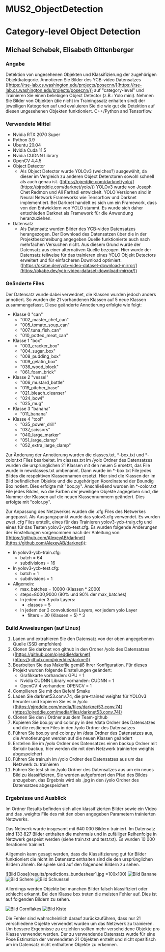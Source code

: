 # MUS2_ObjectDetection
# Category-level Object Detection
## Michael Schebek, Elisabeth Gittenberger

### Angabe
Detektion von ungesehenen Objekten und Klassifizierung der zugehörigen Objektkategorie. Annotieren
Sie Bilder des YCB-video Datensatzes ([https://rse-lab.cs.washington.edu/projects/posecnn/](https://rse-lab.cs.washington.edu/projects/posecnn/)) auf
"category-level" und Trainieren Sie einen beliebigen Object Detector (z.B.: Yolo mini). Nehmen Sie
Bilder von Objekten (die nicht im Trainingssatz enhalten sind) der jeweiligen Kategorien auf und
evaluieren Sie die wie gut die Detektion auf diesen ungesehenen Objekten funktioniert. C++/Python and
Tensorflow.

### Verwendete Mittel

- Nvidia RTX 2070 Super
- Python 3.9
- Ubuntu 20.04
- Nvidia Cuda 11.5
- Nvidia CUDNN Library
- OpenCV 4.4.5
- Object Detector
	- Als Object Detector wurde YOLOv3 (welches?) ausgewählt, da dieser im Vergleich zu anderen Object Deterctoren sowohl 
schnell als auch genau ist. ([https://pjreddie.com/darknet/yolo/](https://pjreddie.com/darknet/yolo/)) YOLOv3 wurde von Joseph Chet Redmon und Ali Farhadi entwickelt. YOLO Versionen sind in Neural Network Frameworks 
wie Tensorflow und Darknet implementiert. Bei Darknet handelt es sich um ein Framework, dass von den Entwicklern
von YOLO stammt. Es wurde sich daher entschieden Darknet als Framework für die Anwendung heranzuziehen.
- Datensatz
	- Als Datensatz wurden Bilder des YCB-video Datensatzes herangezogen. Der Download des Datensatzen über die in der 
Projektbeschreibung angegeben Quelle funktionierte auch nach mehrfachen Versuchen nicht. Aus diesem Grund wurde der 
Datensatz aus einer alternativen Quelle bezogen. Hier wurde der Datensatz teilweise für das trainieren eines YOLO Objekt
Detectors erweitert und für einfacheren Download optimiert. ([https://okabe.dev/ycb-video-dataset-download-mirror/](https://okabe.dev/ycb-video-dataset-download-mirror/))

### Geänderte Files
Der Datensatz wurde dabei verwednet, die Klassen wurden jedoch anders annotiert. So wurden die 21 vorhandenen Klassen auf 5 neue Klassen zusammengefasst.
Diese geänderte Annotierung erfolgte wie folgt:

- Klasse 0 "can"
	- "002_master_chef_can"
	- "005_tomato_soup_can"
	- "007_tuna_fish_can"
	- "010_potted_meat_can"
- Klasse 1 "box"
	- "003_cracker_box"
	- "004_sugar_box"
	- "008_pudding_box"
	- "009_gelatin_box"
	- "036_wood_block"
	- "061_foam_brick"
- Klasse 2 "vessel"
	- "006_mustard_bottle"
	- "019_pitcher_base"
	- "021_bleach_cleanser"
	- "024_bowl"
	- "025_mug"
- Klasse 3 "banana"
	- "011_banana"
- Klasse 4 "tool"
	- "035_power_drill"
	- "037_scissors"
	- "040_large_marker"
	- "051_large_clamp"
	- "052_extra_large_clamp"

Zur Änderung der Annotierung wurden die classes.txt, \*-box.txt und \*-color.txt Files bearbeitet. Im classes.txt im /yolo
Ordner des Datensatzes wurden die ursprünglichen 21 Klassen mit den neuen 5 ersetzt, das File wurde in newclasses.txt umbenannt. 
Dann wurde im *-box.txt File jedes Bildes die respektiven Klassennamen ersetzt. Hier sind die Klassen der im Bild befindlichen Objekte 
und die zugehörigen Koordinatend der Boundig Box notiert. Dies erfolgte mit "box.py". Anschließend wurden im \*-color.txt File
jedes Bildes, wo die Farben der jeweiligen Objekte angegeben sind, die Nummer der Klassen auf die neuen Klassennummern geändert. 
Dies erfolgte mit "color.py".

Zur Anpassung des Netzwerkes wurden die .cfg Files des Netwerkes angepasst. Als Ausgangspunkt wurde das yolov3.cfg
verwendet. Es wurden zwei .cfg Files erstellt, eines für das Trainieren yolov3-ycb-train.cfg und eines für das Testen yolov3-ycb-test.cfg.
Es wurden folgende Änderungen der Einstellungen vorgenommen nach der Anleitung von ([https://github.com/AlexeyAB/darknet](https://github.com/AlexeyAB/darknet)):
 
- In yolov3-ycb-train.cfg: 
	- batch = 64
	- subdivisions = 16
- In yolov3-ycb-test.cfg:
	- batch = 1
	- subdivisions = 1
- Allgemein:
	- max_batches = 10000 (Klassen * 2000)
	- steps=8000,9000 (80% und 90% der max_batches)
	- In jedem der 3 yolo Layers:
		- classes = 5
	- In jedem der 3 convolutional Layers, vor jedem yolo Layer
		- filters = 30 (Klassen + 5) * 3

### Build Anweisungen (auf Linux)

1. Laden und extrahieren Sie den Datensatz von der oben angegebenen Quelle (SSD empfohlen)
2. Clonen Sie darknet von github in den Ordner /yolo des Datensatzes ([https://github.com/pjreddie/darknet](https://github.com/pjreddie/darknet))
3. Bearbeiten Sie das Makefile gemäß Ihrer Konfiguration. Für dieses Projekt wurden folgende Einstellungen geändert:
	- Grafikkarte vorhanden: GPU = 1
	- Nvidia CUDNN Library vorhanden: CUDNN = 1
	- OpenCV 4 vorhanden: OPENCV = 1
4. Compilieren Sie mit den Befehl $make
5. Laden Sie darknet53.conv.74, die pre-trained weights für YOLOv3 herunter und kopieren Sie es in /yolo ([https://pjreddie.com/media/files/darknet53.conv.74](https://pjreddie.com/media/files/darknet53.conv.74))
6. Clonen Sie den / Ordner aus dem Team-github
7. Kopieren Sie box.py und color.py in den /data Ordner des Datensatzes und die restlichen Files in den /yolo
Ordner des Datensatzes
8. Führen Sie box.py und color.py im /data Ordner des Datensatzes aus, die Annotierungen werden auf die neuen Klassen geändert
9. Erstellen Sie im /yolo Ordner des Datensatzes einen backup Ordner mit $mkdir backup, hier werden die mit dem 
Netzwerk trainierten weights abgespeichert
10. Führen Sie train.sh im /yolo Ordner des Datensatzes aus um das Netzwerk zu trainieren
11. Führen Sie test.sh im /yolo Ordner des Datensatzes aus um ein neues Bild zu klassifizieren, Sie werden aufgefordert
den Pfad des Bildes anzugeben, das Ergebnis wird als .jpg in den /yolo Ordner des Datensatzes abgespeichert

### Ergebnisse und Ausblick
Im Ordner Results befinden sich allen klassifizierten Bilder sowie ein Video und das 
.weights File des mit den oben angegeben Parametern trainierten Netzwerks.

Das Netwerk wurde insgesamt mit 640 000 Bildern trainiert. Im Datensatz sind 133 827 Bilder 
enthalten die mehrmals und in zufälliger Reihenfolge in Netzwerk gespeist werden (siehe train.txt und test.txt).
Es wurden 10 000 Iterationen trainiert.

Allgemein kann gesagt werden, dass die Klassifizierung gut für Bilder funktioniert die nicht im
Datensatz enthalten sind die den ursprünglichen Bildern ähneln. Beispiele sind auf den folgenden Bildern zu sehen.

![Bild Dose](results/predictions_bundesheer1.jpg =100x100)
![Bild Banane](results/predictions_Banane1.jpg) ![Bild Schere](results/predictions_Schere2.jpg) ![Bild Schuessel](results/predictions_schuessel.jpg)

Allerdings werden Objekte bei manchen Bilder falsch klassifiziert oder 
schlecht erkannt. Bei den Klasse box treten die meisten Fehler auf. Dies ist auf folgenden Bildern zu sehen.

![Bild Cornflakes](results/predictions_Cornflakes2.jpg)
![Bild Kiste](results/predictions_kiste1.jpg)

Die Fehler sind wahrscheinlich 
darauf zurückzuführen, dass nur 21 verschiedene Objekte verwendet wurden um das Netzwerk zu trainieren.
Um bessere Ergebnisse zu erziehlen sollten mehr verscheidene Objekte pro Klasse verwendet werden.
Der zu verwendende Datensatz wurde für eine Pose Estimation der verwendeten 21 Objekten erstellt und nicht 
spezifisch um im Datensatz nicht enthaltene Objekte zu erkennen.
